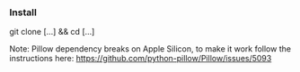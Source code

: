 ### Install

git clone [...] && cd [...]


Note: Pillow dependency breaks on Apple Silicon, to make it work follow the instructions here:
https://github.com/python-pillow/Pillow/issues/5093